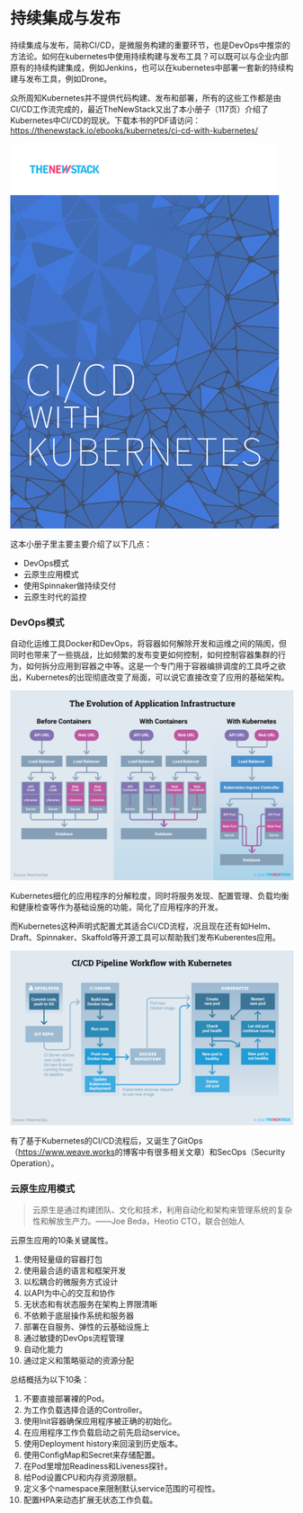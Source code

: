 # 持续集成与发布

持续集成与发布，简称CI/CD，是微服务构建的重要环节，也是DevOps中推崇的方法论。如何在kubernetes中使用持续构建与发布工具？可以既可以与企业内部原有的持续构建集成，例如Jenkins，也可以在kubernetes中部署一套新的持续构建与发布工具，例如Drone。

众所周知Kubernetes并不提供代码构建、发布和部署，所有的这些工作都是由CI/CD工作流完成的，最近TheNewStack又出了本小册子（117页）介绍了Kubernetes中CI/CD的现状。下载本书的PDF请访问：https://thenewstack.io/ebooks/kubernetes/ci-cd-with-kubernetes/

![CI/CD with Kubernetes](../images/00704eQkgy1fsaxszh01vj30da0j2jvn.jpg)

这本小册子里主要主要介绍了以下几点：

- DevOps模式
- 云原生应用模式
- 使用Spinnaker做持续交付
- 云原生时代的监控

### DevOps模式

自动化运维工具Docker和DevOps，将容器如何解除开发和运维之间的隔阂，但同时也带来了一些挑战，比如频繁的发布变更如何控制，如何控制容器集群的行为，如何拆分应用到容器之中等。这是一个专门用于容器编排调度的工具呼之欲出，Kubernetes的出现彻底改变了局面，可以说它直接改变了应用的基础架构。

![Kubernetes改变了应用的基础架构](../images/00704eQkgy1fsayashxz3j31c00w6aed.jpg)

Kubernetes细化的应用程序的分解粒度，同时将服务发现、配置管理、负载均衡和健康检查等作为基础设施的功能，简化了应用程序的开发。

而Kubernetes这种声明式配置尤其适合CI/CD流程，况且现在还有如Helm、Draft、Spinnaker、Skaffold等开源工具可以帮助我们发布Kuberentes应用。

![Kubernetes中的CI/CD](../images/00704eQkgy1fsayfzk3ezj31bu0tkdky.jpg)

有了基于Kubernetes的CI/CD流程后，又诞生了GitOps（<https://www.weave.works>的博客中有很多相关文章）和SecOps（Security Operation）。

### 云原生应用模式

> 云原生是通过构建团队、文化和技术，利用自动化和架构来管理系统的复杂性和解放生产力。——Joe Beda，Heotio CTO，联合创始人

云原生应用的10条关键属性。

1. 使用轻量级的容器打包
2. 使用最合适的语言和框架开发
3. 以松耦合的微服务方式设计
4. 以API为中心的交互和协作
5. 无状态和有状态服务在架构上界限清晰
6. 不依赖于底层操作系统和服务器
7. 部署在自服务、弹性的云基础设施上
8. 通过敏捷的DevOps流程管理
9. 自动化能力
10. 通过定义和策略驱动的资源分配

总结概括为以下10条：

1. 不要直接部署裸的Pod。
2. 为工作负载选择合适的Controller。
3. 使用Init容器确保应用程序被正确的初始化。
4. 在应用程序工作负载启动之前先启动service。
5. 使用Deployment history来回滚到历史版本。
6. 使用ConfigMap和Secret来存储配置。
7. 在Pod里增加Readiness和Liveness探针。
8. 给Pod设置CPU和内存资源限额。
9. 定义多个namespace来限制默认service范围的可视性。
10. 配置HPA来动态扩展无状态工作负载。
